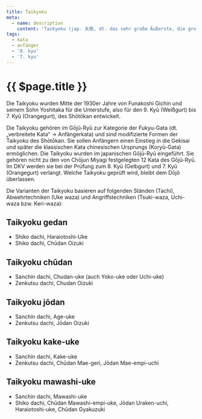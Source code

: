 ```yaml
---
title: Taikyoku
meta:
  - name: description
    content: 'Taikyoku (jap. 太極, dt. das sehr große Äußerste, die großen Gegensätze oder Universum) ist eine Reihe von Kata im Karate.'
tags:
  - kata
  - anfänger
  - '8. kyu'
  - '7. kyu'
---
```


# {{ $page.title }}

<ShowDescription />

Die Taikyoku wurden Mitte der 1930er Jahre von Funakoshi Gichin und seinem Sohn Yoshitaka für die Unterstufe, also für den 9. Kyū (Weißgurt) bis 7. Kyū (Orangegurt), des Shōtōkan entwickelt. 

Die Taikyoku gehören im Gōjū-Ryū zur Kategorie der Fukyu-Gata (dt. „verbreitete Kata“ → Anfängerkata) und sind modifizierte Formen der Taikyoku des Shōtōkan. Sie sollen Anfängern einen Einstieg in die Gekisai und später die klassischen Kata chinesischen Ursprungs (Koryū-Gata) ermöglichen. Die Taikyoku wurden im japanischen Gōjū-Ryū eingeführt. Sie gehören nicht zu den von Chōjun Miyagi festgelegten 12 Kata des Gōjū-Ryū. Im DKV werden sie bei der Prüfung zum 8. Kyū (Gelbgurt) und 7. Kyū (Orangegurt) verlangt. Welche Taikyoku geprüft wird, bleibt dem Dōjō überlassen.

Die Varianten der Taikyoku basieren auf folgenden Ständen (Tachi), Abwehrtechniken (Uke waza) und Angriffstechniken (Tsuki-waza, Uchi-waza bzw. Keri-waza): 

## Taikyoku gedan

* Shiko dachi, Haraiotoshi-Uke
* Shiko dachi, Chūdan Oizuki

## Taikyoku chūdan

* Sanchin dachi, Chudan-uke (auch Yoko-uke oder Uchi-uke)
* Zenkutsu dachi, Chudan Oizuki

## Taikyoku jōdan

* Sanchin dachi, Age-uke
* Zenkutsu dachi, Jōdan Oizuki

## Taikyoku kake-uke

* Sanchin dachi, Kake-uke
* Zenkutsu dachi, Chūdan Mae-geri, Jōdan Mae-empi-uchi

## Taikyoku mawashi-uke

* Sanchin dachi, Mawashi-uke
* Shiko dachi, Chūdan Mawashi-empi-uke, Jōdan Uraken-uchi, Haraiotoshi-uke, Chūdan Gyakuzuki

